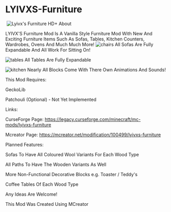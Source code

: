 # LYIVXS-Furniture
 ![Lyivx's Furniture HD+](https://github.com/LYIVX/LYIVXS-Furniture/assets/56669739/f54c2f70-786f-4c60-92b7-21c615838ac7)
About

LYIVX'S Furniture Mod Is A Vanilla Style Furniture Mod With New And Exciting Furniture Items Such As Sofas, Tables, Kitchen Counters, Wardrobes, Ovens And Much Much More!
![chairs](https://github.com/LYIVX/LYIVXS-Furniture/assets/56669739/41799c54-6d15-48c5-bc3b-029bc2e6a462)
All Sofas Are Fully Expandable And All Work For Sitting On!

![tables](https://github.com/LYIVX/LYIVXS-Furniture/assets/56669739/031cd9e6-ddf1-4c7c-9ac5-bba4d9f68d90)
All Tables Are Fully Expandable

![kitchen](https://github.com/LYIVX/LYIVXS-Furniture/assets/56669739/6a118568-5186-4fec-9903-a15a0b2e8f93)
Nearly All Blocks Come With There Own Animations And Sounds!

This Mod Requires:

GeckoLib

Patchouli (Optional) - Not Yet Implemented

Links:

CurseForge Page: https://legacy.curseforge.com/minecraft/mc-mods/lyivxs-furniture

Mcreator Page: https://mcreator.net/modification/100499/lyivxs-furniture

Planned Features:

Sofas To Have All Coloured Wool Variants For Each Wood Type

All Paths To Have The Wooden Variants As Well

More Non-Functional Decorative Blocks e.g. Toaster / Teddy's

Coffee Tables Of Each Wood Type

Any Ideas Are Welcome!

This Mod Was Created Using MCreator 
